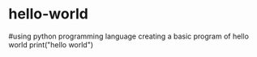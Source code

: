 # hello-world
#using python programming language creating a basic program of hello world
print("hello world")
